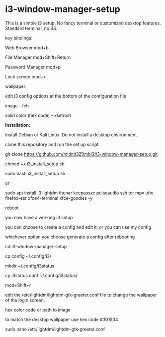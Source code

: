 # i3-window-manager-setup

This is a simple i3 setup. No fancy terminal or customized desktop features. Standard terminal, no BS.


key bindings:

Web Browser mod+b

File Manager mod+Shift+Return  

Password Manager mod+p  

Lock screen mod+x 


wallpaper:

edit i3 config options at the bottom of the configuration file

image - feh

solid color (hex code) - xsetroot


**Installation:**

Install Debian or Kali Linux. Do not install a desktop environment.

clone this repository and run the set up script

git clone https://github.com/midnit3Z0mbi3/i3-window-manager-setup.git

chmod +x i3_install_setup.sh

sudo bash i3_install_setup.sh


or

sudo apt install i3 lightdm thunar keepassxc pulseaudio ssh tor mpv ufw firefox-esr xfce4-terminal xfce-goodies -y

reboot

you now have a working i3 setup

you can choose to create a config and edit it, or you can use my config

whichever option you choose generate a config after rebooting 

cd i3-window-manager-setup

cp config ~/.config/i3/

mkdir ~/.config/i3status

cp i3status.conf ~/.config/i3status/

mod+Shift+r

edit the /etc/lightdm/lightdm-gtk-greeter.conf file to change the wallpaper of the login screen.

hex color code or path to image

to match the desktop wallpaper use hex code #301934

sudo nano /etc/lightdm/lightdm-gtk-greeter.conf

